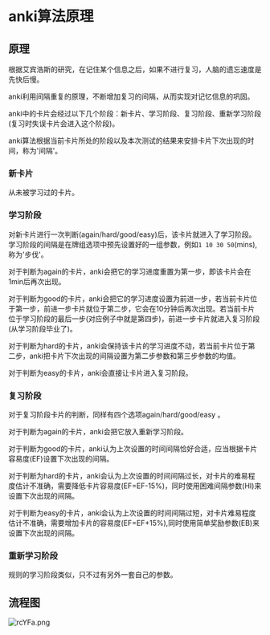 # anki算法原理

## 原理

根据艾宾浩斯的研究，在记住某个信息之后，如果不进行复习，人脑的遗忘速度是先快后慢。

anki利用间隔重复的原理，不断增加复习的间隔，从而实现对记忆信息的巩固。

anki中的卡片会经过以下几个阶段：新卡片、学习阶段、复习阶段、重新学习阶段(复习时失误卡片会进入这个阶段)。

anki算法根据当前卡片所处的阶段以及本次测试的结果来安排卡片下次出现的时间，称为'间隔'。

### 新卡片

从未被学习过的卡片。

### 学习阶段

对新卡片进行一次判断(again/hard/good/easy)后，该卡片就进入了学习阶段。学习阶段的间隔是在牌组选项中预先设置好的一组参数，例如`1 10 30 50`(mins),称为'步伐'。

对于判断为again的卡片，anki会把它的学习进度重置为第一步，即该卡片会在1min后再次出现。

对于判断为good的卡片，anki会把它的学习进度设置为前进一步，若当前卡片位于第一步，前进一步卡片就位于第二步，它会在10分钟后再次出现。若当前卡片位于学习阶段的最后一步(对应例子中就是第四步)，前进一步卡片就进入复习阶段(从学习阶段毕业了)。

对于判断为hard的卡片，anki会保持该卡片的学习进度不动，若当前卡片位于第二步，anki把卡片下次出现的间隔设置为第二步参数和第三步参数的均值。

对于判断为easy的卡片，anki会直接让卡片进入复习阶段。

### 复习阶段

对于复习阶段卡片的判断，同样有四个选项again/hard/good/easy 。

对于判断为again的卡片，anki会把它放入重新学习阶段。

对于判断为good的卡片，anki认为上次设置的时间间隔恰好合适，应当根据卡片容易度(EF)设置下次出现的间隔。

对于判断为hard的卡片，anki会认为上次设置的时间间隔过长，对卡片的难易程度估计不准确，需要降低卡片容易度(EF=EF-15%)，同时使用困难间隔参数(HI)来设置下次出现的间隔。

对于判断为easy的卡片，anki会认为上次设置的时间间隔过短，对卡片难易程度估计不准确，需要增加卡片的容易度(EF=EF+15%),同时使用简单奖励参数(EB)来设置下次出现的间隔。

### 重新学习阶段

规则的学习阶段类似，只不过有另外一套自己的参数。


## 流程图

![rcYFa.png](https://img.ams1.imgbed.xyz/2021/12/14/rcYFa.png)

